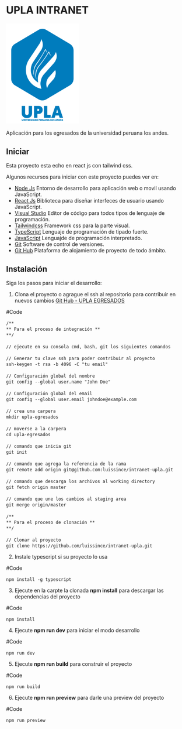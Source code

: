 # UPLA INTRANET

<!-- ![IMAGES DE GO LANG](images/ladder.svg) -->
<img src="src/assets/images/logo_upla.svg" alt="Imagen go" width="200" />

Aplicación para los egresados de la universidad peruana los andes.

## Iniciar

Esta proyecto esta echo en react js con tailwind css.

Algunos recursos para iniciar con este proyecto puedes ver en:

- [Node Js](https://nodejs.org/es/) Entorno de desarrollo para aplicación web o movil usando JavaScript.
- [React Js](https://reactjs.org/) Biblioteca para diseñar interfeces de usuario usando JavaScript.
- [Visual Studio](https://code.visualstudio.com/) Editor de código para todos tipos de lenguaje de programación.
- [Tailwindcss](https://tailwindcss.com/) Framework css para la parte visual.
- [TypeScript](https://www.typescriptlang.org/) Lenguaje de programación de tipado fuerte.
- [JavaScript](https://developer.mozilla.org/es/docs/Web/JavaScript) Lenguajde de programación interpretado.
- [Git](https://git-scm.com/) Software de control de versiones.
- [Git Hub](https://github.com/) Plataforma de alojamiento de proyecto de todo ámbito.

## Instalación

Siga los pasos para iniciar el desarrollo:

1. Clona el proyecto o agrague el ssh al repositorio para contribuir en nuevos cambios [Git Hub - UPLA EGRESADOS](https://github.com/luissince/intranet-upla)

#Code

    /** 
    ** Para el proceso de integración **
    **/

    // ejecute en su consola cmd, bash, git los siguientes comandos
    
    // Generar tu clave ssh para poder contribuir al proyecto
    ssh-keygen -t rsa -b 4096 -C "tu email"

    // Configuración global del nombre
    git config --global user.name "John Doe"

    // Configuración global del email
    git config --global user.email johndoe@example.com

    // crea una carpera
    mkdir upla-egresados

    // moverse a la carpera
    cd upla-egresados
    
    // comando que inicia git
    git init

    // comando que agrega la referencia de la rama
    git remote add origin git@github.com:luissince/intranet-upla.git
   
    // comando que descarga los archivos al working directory
    git fetch origin master
    
    // comando que une los cambios al staging area
    git merge origin/master

    /** 
    ** Para el proceso de clonación **
    **/

    // Clonar al proyecto
    git clone https://github.com/luissince/intranet-upla.git

2. Instale typescript si su proyecto lo usa

#Code

    npm install -g typescript

3. Ejecute en la carpte la clonada **npm install** para descargar las dependencias del proyecto

#Code

    npm install

4. Ejecute **npm run dev** para iniciar el modo desarrollo

#Code

    npm run dev

5. Ejecute **npm run build** para construir el proyecto

#Code

    npm run build

6. Ejecute **npm run preview** para darle una preview del proyecto

#Code

    npm run preview
